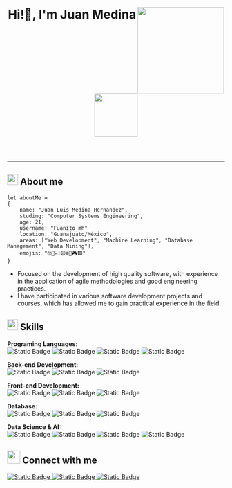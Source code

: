 <header align="center">
    <h1 style="display: inline">Hi!👋, I'm Juan Medina</h1>
    <img style="vertical-align: top" align="center" src="https://media4.giphy.com/media/MYI6NK4JOGpOzOriEg/giphy.gif?cid=ecf05e47c46ushdt1vl47mya8b53saie0mbnuqpaaa3o0m41&ep=v1_gifs_related&rid=giphy.gif&ct=g" width="200px">
    <br> <img src="https://gifdb.com/images/high/purple-cat-typing-at-work-n2ihfrdznlm2m5fc.gif" height="100px">
</header>

---
## <img src="https://media1.giphy.com/media/v1.Y2lkPTc5MGI3NjExMm02NGlsa3p3bGd1OHE3NG5kb211YTRoN2xmZjI0eW1peXZ2N2xnaiZlcD12MV9pbnRlcm5hbF9naWZfYnlfaWQmY3Q9cw/cF1tdSIMqrHDzAtQWD/giphy.gif" width="25px"> About me
 
~~~
let aboutMe = 
{
    name: "Juan Luis Medina Hernandez",
    studing: "Computer Systems Engineering",
    age: 21,
    username: "Fuanito_mh"
    location: "Guanajuato/México",
    areas: ["Web Development", "Machine Learning", "Database Management", "Data Mining"],
    emojis: "🤓🫡💀☝️😩❄️🏀🎮🟩"
}
~~~
- Focused on the development of high quality software, with experience in the application of agile methodologies and good engineering practices.
- I have participated in various software development projects and courses, which has allowed me to gain practical experience in the field.

## <img src = "https://media2.giphy.com/media/QssGEmpkyEOhBCb7e1/giphy.gif?cid=ecf05e47a0n3gi1bfqntqmob8g9aid1oyj2wr3ds3mg700bl&rid=giphy.gif" width = 25px> Skills 

**Programing Languages:** <br>
![Static Badge](https://img.shields.io/badge/JavaScript-yellow?style=for-the-badge&logo=JavaScript&logoColor=white)
![Static Badge](https://img.shields.io/badge/Python-%233776AB?style=for-the-badge&logo=Python&logoColor=white)
![Static Badge](https://img.shields.io/badge/C%2B%2B-%2300599C?style=for-the-badge&logo=C%2B%2B&logoColor=white)
![Static Badge](https://img.shields.io/badge/php-%23777BB4?style=for-the-badge&logo=php&logoColor=white)

**Back-end Development:** <br>
![Static Badge](https://img.shields.io/badge/node.js-%23339933?style=for-the-badge&logo=node.js&logoColor=white)
![Static Badge](https://img.shields.io/badge/Express.js-%23000000?style=for-the-badge&logo=Express&logoColor=white)
![Static Badge](https://img.shields.io/badge/postman-%23FF6C37?style=for-the-badge&logo=postman&logoColor=white)

**Front-end Development:** <br>
![Static Badge](https://img.shields.io/badge/HTML5-%23E34F26?style=for-the-badge&logo=html5&logoColor=white)
![Static Badge](https://img.shields.io/badge/CSS-%231572B6?style=for-the-badge&logo=CSS3)
![Static Badge](https://img.shields.io/badge/bootstrap-%237952B3?style=for-the-badge&logo=bootstrap&logoColor=white)

**Database:** <br>
![Static Badge](https://img.shields.io/badge/MySQL-%234479A1?style=for-the-badge&logo=MySQL&logoColor=white)
![Static Badge](https://img.shields.io/badge/phpmyadmin-%236C78AF?style=for-the-badge&logo=phpmyadmin&logoColor=white)
![Static Badge](https://img.shields.io/badge/MongoDB-%2347A248?style=for-the-badge&logo=MongoDB&logoColor=white)

**Data Science & AI:** <br>
![Static Badge](https://img.shields.io/badge/pandas-%23150458?style=for-the-badge&logo=pandas&logoColor=white)
![Static Badge](https://img.shields.io/badge/numpy-%23013243?style=for-the-badge&logo=NumPy&logoColor=white)
![Static Badge](https://img.shields.io/badge/matplotlib-%233F4F75?style=for-the-badge&logo=plotly&logoColor=white)
![Static Badge](https://img.shields.io/badge/tensorflow-%23FF6F00?style=for-the-badge&logo=tensorflow&logoColor=white)

## <img width="30px" src="https://media3.giphy.com/media/v1.Y2lkPTc5MGI3NjExajcxZXh2bDZocjFkMDlueHR0M29yemV2YjY3NHdybXB2eGFpcmZjcyZlcD12MV9pbnRlcm5hbF9naWZfYnlfaWQmY3Q9cw/UHCgSiurb9s3MM1sZb/giphy.gif"> Connect with me 

 
<div>
<a href="https://www.linkedin.com/in/juan-medina-876559291/">  
    <img alt="Static Badge" src="https://img.shields.io/badge/linkedin-%230A66C2?style=for-the-badge&logo=linkedin">
</a>
    
<a href="https://github.com/FUANITO2029">
    <img alt="Static Badge" src="https://img.shields.io/badge/github-%23181717?style=for-the-badge&logo=github">
</a>

<a href="mailto:mh.juanluis23@gmail.com">
    <img alt="Static Badge" src="https://img.shields.io/badge/gmail-%23EA4335?style=for-the-badge&logo=gmail&logoColor=white">
</a>

</div>


